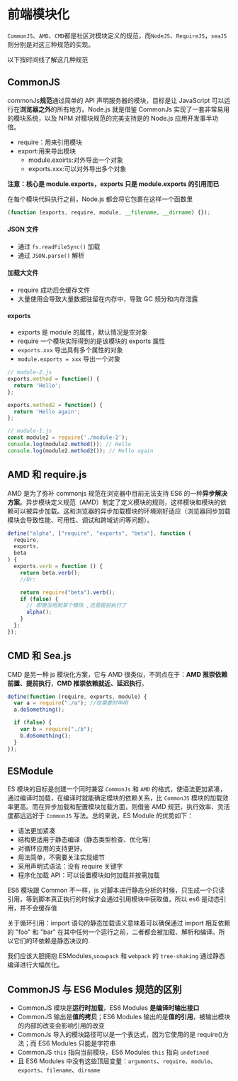# 前端模块化

`CommonJS`、`AMD`、`CMD`都是社区对模块定义的规范，而`NodeJS`、`RequireJS`，`seaJS`则分别是对这三种规范的实现。

以下按时间线了解这几种规范

## CommonJS

commonJs**规范**通过简单的 API 声明服务器的模块，目标是让 JavaScript 可以运行在**浏览器之外**的所有地方。Node.js 就是借鉴 CommonJs 实现了一套非常易用的模块系统，以及 NPM 对模块规范的完美支持是的 Node.js 应用开发事半功倍。

- require：用来引用模块
- export:用来导出模块
  - module.exoirts:对外导出一个对象
  - exports.xxx:可以对外导出多个对象

**注意：核心是 module.exports，exports 只是 module.exports 的引用而已**

在每个模块代码执行之前，Node.js 都会将它包裹在这样一个函数里

```JavaScript
(function (exports, require, module, __filename, __dirname) {});
```

#### JSON 文件

- 通过 `fs.readFileSync()` 加载
- 通过 `JSON.parse()` 解析

#### 加载大文件

- require 成功后会缓存文件
- 大量使用会导致大量数据驻留在内存中，导致 GC 频分和内存泄露

#### exports

- exports 是 module 的属性，默认情况是空对象
- require 一个模块实际得到的是该模块的 exports 属性
- `exports.xxx` 导出具有多个属性的对象
- `module.exports = xxx` 导出一个对象

```JavaScript
// module-2.js
exports.method = function() {
  return 'Hello';
};

exports.method2 = function() {
  return 'Hello again';
};

// module-1.js
const module2 = require('./module-2');
console.log(module2.method()); // Hello
console.log(module2.method2()); // Hello again
```

## AMD 和 require.js

AMD 是为了弥补 commonjs 规范在浏览器中目前无法支持 ES6 的一种**异步解决方案**。异步模块定义规范（AMD）制定了定义模块的规则，这样模块和模块的依赖可以被异步加载。这和浏览器的异步加载模块的环境刚好适应（浏览器同步加载模块会导致性能、可用性、调试和跨域访问等问题）。

```JavaScript
define("alpha", ["require", "exports", "beta"], function (
  require,
  exports,
  beta
) {
  exports.verb = function () {
    return beta.verb();
    //Or:

    return require("beta").verb();
    if (false) {
      // 即便没用到某个模块 ,还是提前执行了
      alpha();
    }
  };
});
```

## CMD 和 Sea.js

CMD 是另一种 js 模块化方案，它与 AMD 很类似，不同点在于：**AMD 推崇依赖前置、提前执行**，**CMD 推崇依赖就近、延迟执行**。

```JavaScript
define(function (require, exports, module) {
  var a = require("./a"); //在需要时申明
  a.doSomething();

  if (false) {
    var b = require("./b");
    b.doSomething();
  }
});
```

## ESModule

ES 模块的目标是创建一个同时兼容 `CommonJs` 和 `AMD` 的格式，使语法更加紧凑，通过编译时加载，在编译时就能确定模块的依赖关系，比 `CommonJS` 模块的加载效率更高。而在异步加载和配置模块加载方面，则借鉴 AMD 规范，执行效率、灵活度都远远好于 `CommonJS` 写法。总的来说，ES Module 的优势如下：

- 语法更加紧凑
- 结构更适用于静态编译（静态类型检查、优化等）
- 对循环应用的支持更好。
- 用法简单，不需要关注实现细节
- 采用声明式语法：没有 require 关键字
- 程序化加载 API：可以设置模块如何加载并按需加载

ES6 模块跟 Common 不一样，js 对脚本进行静态分析的时候，只生成一个只读引用，等到脚本真正执行的时候才会通过引用模块中获取值，所以 es6 是动态引用，并不会缓存值

关于循环引用：import 语句的静态加载语义意味着可以确保通过 import 相互依赖的 "foo" 和 "bar" 在其中任何一个运行之前，二者都会被加载、解析和编译。所以它们的环依赖是静态决议的.

我们应该大胆拥抱 ESModules,`snowpack` 和 `webpack` 的 `tree-shaking` 通过静态编译进行大幅优化。

## **CommonJS 与 ES6 Modules 规范的区别**

- CommonJS 模块是**运行时加载**，ES6 Modules **是编译时输出接口**
- CommonJS 输出是**值的拷贝**；ES6 Modules 输出的是**值的引用**，被输出模块的内部的改变会影响引用的改变
- CommonJs 导入的模块路径可以是一个表达式，因为它使用的是 require()方法；而 ES6 Modules 只能是字符串
- CommonJS `this` 指向当前模块，ES6 Modules `this` 指向 `undefined`
- 且 ES6 Modules 中没有这些顶层变量：`arguments`、`require`、`module`、`exports`、`filename`、`dirname`
